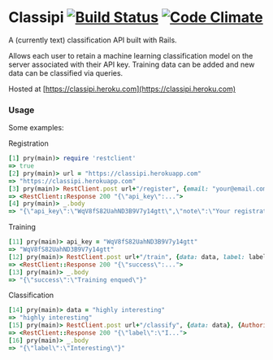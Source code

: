 # Classipi [![Build Status](https://travis-ci.org/Coolnesss/classipi.svg?branch=master)](https://travis-ci.org/Coolnesss/classipi) [![Code Climate](https://codeclimate.com/github/Coolnesss/classipi/badges/gpa.svg)](https://codeclimate.com/github/Coolnesss/classipi)

A (currently text) classification API built with Rails.

Allows each user to retain a machine learning classification model on the server associated with their API key. Training data can be added and new data can be classified via queries.

Hosted at [https://classipi.heroku.com](https://classipi.heroku.com)

### Usage

Some examples:

Registration
```ruby
[1] pry(main)> require 'restclient'
=> true
[2] pry(main)> url = "https://classipi.herokuapp.com"
=> "https://classipi.herokuapp.com"
[3] pry(main)> RestClient.post url+"/register", {email: "your@email.com"}
=> <RestClient::Response 200 "{\"api_key\":...">
[4] pry(main)> _.body
=> "{\"api_key\":\"WqV8fS82UahND3B9V7y14gtt\",\"note\":\"Your registration is complete. Be sure to save the API key, you won't get it back later.\"}"

```
Training
```ruby
[11] pry(main)> api_key = "WqV8fS82UahND3B9V7y14gtt"
=> "WqV8fS82UahND3B9V7y14gtt"
[12] pry(main)> RestClient.post url+"/train", {data: data, label: label}, {Authorization: "Token token=#{api_key}"}
=> <RestClient::Response 200 "{\"success\":...">
[13] pry(main)> _.body
=> "{\"success\":\"Training enqued\"}"

```

Classification

```ruby
[14] pry(main)> data = "highly interesting"
=> "highly interesting"
[15] pry(main)> RestClient.post url+"/classify", {data: data}, {Authorization: "Token token=#{api_key}"}
=> <RestClient::Response 200 "{\"label\":\"I...">
[16] pry(main)> _.body
=> "{\"label\":\"Interesting\"}"

```
